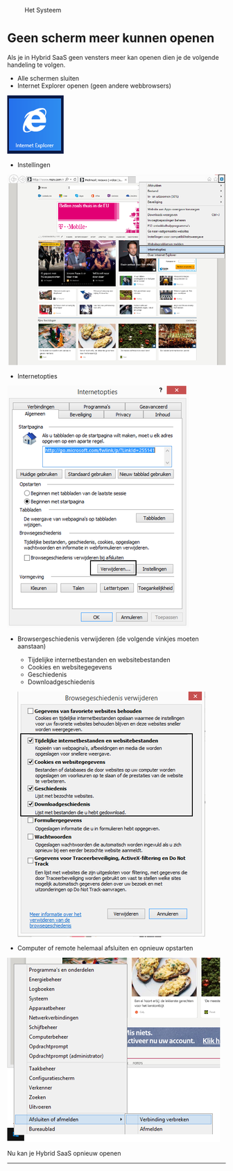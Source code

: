 <properties>
	<page>
		<title>Geschiedenis leegmaken</title>
	</page>
	<menu>
		<position>Het Systeem </position> 
		<title>Geschiedenis leegmaken</title>
	</menu>
</properties>

# Geen scherm meer kunnen openen #

Als je in Hybrid SaaS geen vensters meer kan openen dien je de volgende handeling te volgen.


* Alle schermen sluiten
* Internet Explorer openen (geen andere webbrowsers)

![](images/1.png)

* Instellingen

![](images/2.png)

* Internetopties

![](images/3.png)

* Browsergeschiedenis verwijderen (de volgende vinkjes moeten aanstaan)
	* Tijdelijke internetbestanden en websitebestanden
	* Cookies en websitegegevens
	* Geschiedenis
	* Downloadgeschiedenis
	
	![](images/4.png)

* Computer of remote helemaal afsluiten en opnieuw opstarten

![](images/5.png)

Nu kan je Hybrid SaaS opnieuw openen

----------

